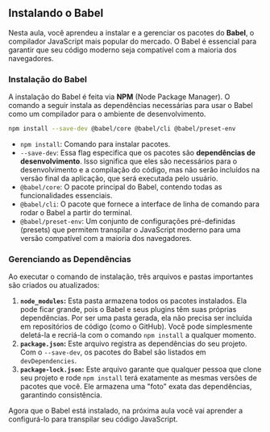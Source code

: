 ## Instalando o Babel

Nesta aula, você aprendeu a instalar e a gerenciar os pacotes do **Babel**, o compilador JavaScript mais popular do mercado. O Babel é essencial para garantir que seu código moderno seja compatível com a maioria dos navegadores.

### Instalação do Babel

A instalação do Babel é feita via **NPM** (Node Package Manager). O comando a seguir instala as dependências necessárias para usar o Babel como um compilador para o ambiente de desenvolvimento.

```bash
npm install --save-dev @babel/core @babel/cli @babel/preset-env
```

  * `npm install`: Comando para instalar pacotes.
  * `--save-dev`: Essa flag especifica que os pacotes são **dependências de desenvolvimento**. Isso significa que eles são necessários para o desenvolvimento e a compilação do código, mas não serão incluídos na versão final da aplicação, que será executada pelo usuário.
  * `@babel/core`: O pacote principal do Babel, contendo todas as funcionalidades essenciais.
  * `@babel/cli`: O pacote que fornece a interface de linha de comando para rodar o Babel a partir do terminal.
  * `@babel/preset-env`: Um conjunto de configurações pré-definidas (presets) que permitem transpilar o JavaScript moderno para uma versão compatível com a maioria dos navegadores.

### Gerenciando as Dependências

Ao executar o comando de instalação, três arquivos e pastas importantes são criados ou atualizados:

1.  **`node_modules`:** Esta pasta armazena todos os pacotes instalados. Ela pode ficar grande, pois o Babel e seus plugins têm suas próprias dependências. Por ser uma pasta gerada, ela não precisa ser incluída em repositórios de código (como o GitHub). Você pode simplesmente deletá-la e recriá-la com o comando `npm install` a qualquer momento.
2.  **`package.json`:** Este arquivo registra as dependências do seu projeto. Com o `--save-dev`, os pacotes do Babel são listados em `devDependencies`.
3.  **`package-lock.json`:** Este arquivo garante que qualquer pessoa que clone seu projeto e rode `npm install` terá exatamente as mesmas versões de pacotes que você. Ele armazena uma "foto" exata das dependências, garantindo consistência.

Agora que o Babel está instalado, na próxima aula você vai aprender a configurá-lo para transpilar seu código JavaScript.
